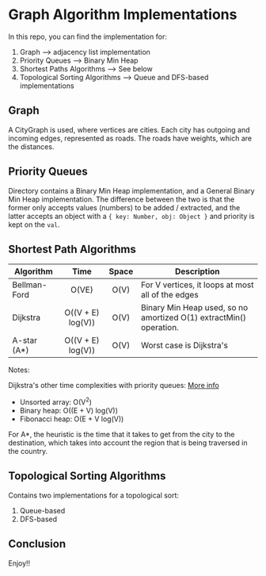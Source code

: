# Graph Algorithm Implementations

In this repo, you can find the implementation for: 
1. Graph –> adjacency list implementation
2. Priority Queues –> Binary Min Heap
3. Shortest Paths Algorithms –> See below
4. Topological Sorting Algorithms –> Queue and DFS-based implementations


## Graph
A CityGraph is used, where vertices are cities. Each city has outgoing and incoming edges, represented as roads. The roads have weights, which are the distances.


## Priority Queues

Directory contains a Binary Min Heap implementation, and a General Binary Min Heap implementation.  The difference between the two
is that the former only accepts values (numbers) to be added / extracted, and the latter accepts an object with a 
`{ key: Number, obj: Object }` and priority is kept on the `val`.


## Shortest Path Algorithms

| Algorithm     |  Time            | Space  |  Description                                                           |
| ------------- |:----------------:|:------:| ---------------------------------------------------------------------- |
| Bellman-Ford  |  O(VE)           |  O(V)  | For V vertices, it loops at most all of the edges |E| amount of times. |
| Dijkstra      | O((V + E) log(V))|  O(V)  | Binary Min Heap used, so no amortized O(1) extractMin() operation.     |
| A-star (A*)   | O((V + E) log(V))|  O(V)  | Worst case is Dijkstra's                                               |


Notes:

Dijkstra's other time complexities with priority queues: [More info](https://stackoverflow.com/questions/21065855/the-big-o-on-the-dijkstra-fibonacci-heap-solution)
- Unsorted array: O(V<sup>2</sup>)
- Binary heap: O((E + V) log(V))
- Fibonacci heap: O(E + V log(V))

For A*, the heuristic is the time that it takes to get from the city to the destination, which takes into account the region that is being traversed in the country.



## Topological Sorting Algorithms

Contains two implementations for a topological sort: 
1. Queue-based
2. DFS-based


## Conclusion
Enjoy!!